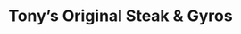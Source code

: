 ---
title: "Tony’s Original Steak & Gyros"
url: /chicago/tonys-original-steak-and-gyros/
shop: bakery
---